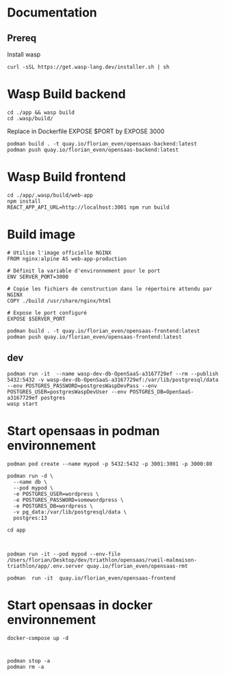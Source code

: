 # Documentation

## Prereq

Install wasp

```shell
curl -sSL https://get.wasp-lang.dev/installer.sh | sh
```

# Wasp Build backend 
```shell
cd ./app && wasp build
cd .wasp/build/
```
Replace in Dockerfile EXPOSE $PORT by EXPOSE 3000

```shell
podman build . -t quay.io/florian_even/opensaas-backend:latest
podman push quay.io/florian_even/opensaas-backend:latest
```

# Wasp Build frontend 

```shell
cd ./app/.wasp/build/web-app
npm install
REACT_APP_API_URL=http://localhost:3001 npm run build
```

# Build image 

```
# Utilise l'image officielle NGINX
FROM nginx:alpine AS web-app-production

# Définit la variable d'environnement pour le port
ENV SERVER_PORT=3000

# Copie les fichiers de construction dans le répertoire attendu par NGINX
COPY ./build /usr/share/nginx/html

# Expose le port configuré
EXPOSE $SERVER_PORT
```

```shell
podman build . -t quay.io/florian_even/opensaas-frontend:latest
podman push quay.io/florian_even/opensaas-frontend:latest
```




## dev 

```shell
podman run -it  --name wasp-dev-db-OpenSaaS-a3167729ef --rm --publish 5432:5432 -v wasp-dev-db-OpenSaaS-a3167729ef:/var/lib/postgresql/data --env POSTGRES_PASSWORD=postgresWaspDevPass --env POSTGRES_USER=postgresWaspDevUser --env POSTGRES_DB=OpenSaaS-a3167729ef postgres
wasp start
```


# Start opensaas in podman environnement

```shell
podman pod create --name mypod -p 5432:5432 -p 3001:3001 -p 3000:80

podman run -d \
  --name db \
  --pod mypod \
  -e POSTGRES_USER=wordpress \
  -e POSTGRES_PASSWORD=somewordpress \
  -e POSTGRES_DB=wordpress \
  -v pg_data:/var/lib/postgresql/data \
  postgres:13

cd app



podman run -it --pod mypod --env-file /Users/florian/Desktop/dev/triathlon/opensaas/rueil-malmaison-triathlon/app/.env.server quay.io/florian_even/opensaas-rmt

podman  run -it  quay.io/florian_even/opensaas-frontend

```

# Start opensaas in docker environnement

```shell
docker-compose up -d
```


#

```shell
podman stop -a 
podman rm -a
```
